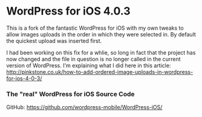 # WordPress for iOS 4.0.3

This is a fork of the fantastic WordPress for iOS with my own tweaks to allow images uploads in the order in which they were selected in. By default the quickest upload was inserted first.

I had been working on this fix for a whlie, so long in fact that the project has now changed and the file in question is no longer called in the current version of WordPress. I'm explaining what I did here in this article: http://pinkstone.co.uk/how-to-add-ordered-image-uploads-in-wordpress-for-ios-4-0-3/

### The "real" WordPress for iOS Source Code

GitHub: https://github.com/wordpress-mobile/WordPress-iOS/

